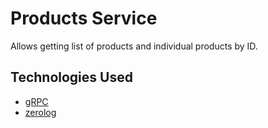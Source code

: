 # Products Service

Allows getting list of products and individual products by ID.

## Technologies Used

- [gRPC](https://grpc.io/)
- [zerolog](https://github.com/rs/zerolog)
